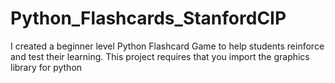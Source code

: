 # Python_Flashcards_StanfordCIP
I created a beginner level Python Flashcard Game to help students reinforce and test their learning.
This project requires that you import the graphics library for python
